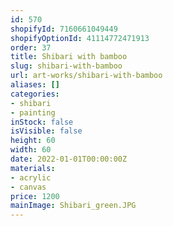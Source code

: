 ```yaml
---
id: 570
shopifyId: 7160661049449
shopifyOptionId: 41114772471913
order: 37
title: Shibari with bamboo
slug: shibari-with-bamboo
url: art-works/shibari-with-bamboo
aliases: []
categories:
- shibari
- painting
inStock: false
isVisible: false
height: 60
width: 60
date: 2022-01-01T00:00:00Z
materials:
- acrylic
- canvas
price: 1200
mainImage: Shibari_green.JPG
---
```

